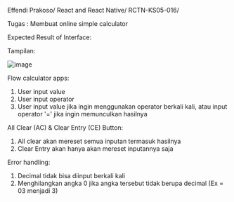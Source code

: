   
  Effendi Prakoso/
  React and React Native/
  RCTN-KS05-016/
  
  Tugas : 
    Membuat online simple calculator 
   
  Expected Result of Interface:
    
  
  Tampilan:
  
   ![image](https://user-images.githubusercontent.com/90124411/186600205-5e30ec0b-263c-47e1-a509-558cfd621bee.png)

Flow calculator apps: 
  1. User input value 
  2. User input operator
  3. User input value jika ingin menggunakan operator berkali kali, atau input operator '=' jika ingin memunculkan hasilnya

All Clear (AC) & Clear Entry (CE) Button:
  1. All clear akan mereset semua inputan termasuk hasilnya
  2. Clear Entry akan hanya akan mereset inputannya saja

Error handling: 
  1. Decimal tidak bisa diinput berkali kali
  2. Menghilangkan angka 0 jika angka tersebut tidak berupa decimal (Ex = 03 menjadi 3)


